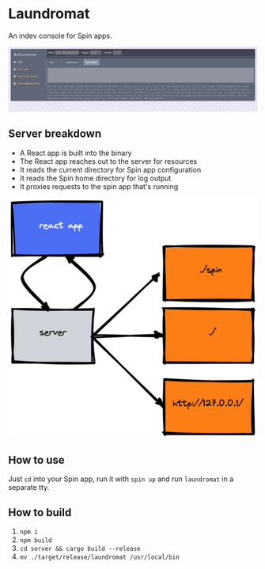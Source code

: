 # Laundromat

An indev console for Spin apps.

![A screenshot of an HTTP Read Eval Print Loop where you select routes from a spin app and clicking "send" will give you the output. On the left side of the screen are the spin components, and clicking on them will give you their logs](screenie.png)

## Server breakdown

- A React app is built into the binary
- The React app reaches out to the server for resources
- It reads the current directory for Spin app configuration
- It reads the Spin home directory for log output
- It proxies requests to the spin app that's running

![A diagram showing a react app with arrows pointed back and forth with the server it is served from. The server multiplexes to the spin home directory, the current directory, and the spin api](./diagram.png)

## How to use

Just `cd` into your Spin app, run it with `spin up` and run `laundromat` in a separate tty.

## How to build

1. `npm i`
1. `npm build`
1. `cd server && cargo build --release`
1. `mv ./target/release/laundromat /usr/local/bin`
